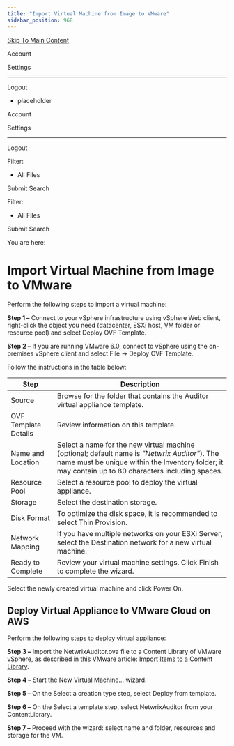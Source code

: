 ```yaml
---
title: "Import Virtual Machine from Image to VMware"
sidebar_position: 968
---
```


[Skip To Main Content](#)

Account

Settings

---

Logout

* placeholder

Account

Settings

---

Logout

Filter: 

* All Files

Submit Search

Filter: 

* All Files

Submit Search

You are here:

# Import Virtual Machine from Image to VMware

Perform the following steps to import a virtual machine:

**Step 1 –** Connect to your vSphere infrastructure using vSphere Web client, right-click the object you need (datacenter, ESXi host, VM folder or resource pool) and select Deploy OVF Template.

**Step 2 –** If you are running VMware 6.0, connect to vSphere using the on-premises vSphere client and select File → Deploy OVF Template.

Follow the instructions in the table below:

| Step | Description |
| --- | --- |
| Source | Browse for the folder that contains the Auditor virtual appliance template. |
| OVF Template Details | Review information on this template. |
| Name and Location | Select a name for the new virtual machine (optional; default name is *"Netwrix Auditor"*).  The name must be unique within the Inventory folder; it may contain up to 80 characters including spaces. |
| Resource Pool | Select a resource pool to deploy the virtual appliance. |
| Storage | Select the destination storage. |
| Disk Format | To optimize the disk space, it is recommended to select Thin Provision. |
| Network Mapping | If you have multiple networks on your ESXi Server, select the Destination network for a new virtual machine. |
| Ready to Complete | Review your virtual machine settings. Click Finish to complete the wizard. |

Select the newly created virtual machine and click Power On.

## Deploy Virtual Appliance to VMware Cloud on AWS

Perform the following steps to deploy virtual appliance:

**Step 3 –** Import the NetwrixAuditor.ova file to a Content Library of VMware vSphere, as described in this VMware article: [Import Items to a Content Library](`https://docs.vmware.com/en/VMware-vSphere/6.7/com.vmware.vsphere.vm_admin.doc/GUID-897EEEC2-B378-41A7-B92B-D1159B5F6095.html` "Import Items to a Content Library").

**Step 4 –** Start the New Virtual Machine… wizard.

**Step 5 –** On the Select a creation type step, select Deploy from template.

**Step 6 –** On the Select a template step, select NetwrixAuditor from your ContentLibrary.

**Step 7 –** Proceed with the wizard: select name and folder, resources and storage for the VM.